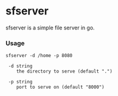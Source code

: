 # sfserver

sfserver is a simple file server in go.

### Usage
    sfserver -d /home -p 8080
    
     -d string
    	the directory to serve (default ".")

     -p string
    	port to serve on (default "8000")
